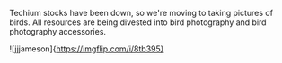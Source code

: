 Techium stocks have been down, so we're moving to taking pictures of birds. All resources are being divested into bird photography and bird photography accessories. 

![jjjameson]{https://imgflip.com/i/8tb395}